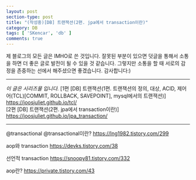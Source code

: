 ```yaml
---
layout: post
section-type: post
title: "(작성중)[DB] 트랜잭션(2편. jpa에서 transaction이란)"
category: DB
tags: [ 'SKencar', 'db' ]
comments: true
---
```

제 블로그의 모든 글은 IMHO로 쓴 것입니다.
잘못된 부분이 있으면 덧글을 통해서 소통을 하면 더 좋은 글로 발전이 될 수 있을 것 같습니다.
그렇지만 소통을 할 때 서로의 감정을 존중하는 선에서 해주셨으면 좋겠습니다.
감사합니다:)


---


*이 글은 시리즈물 입니다.*
[1편 [DB] 트랜잭션(1편. 트랜잭션의 정의, 대상, ACID, 제어어(TCL)[COMMIT, ROLLBACK, SAVEPOINT], mysql에서의 트랜잭션)] https://joosjuliet.github.io/tcl/  
[2편 [DB] 트랜잭션(2편. jpa에서 transaction이란)] https://joosjuliet.github.io/jpa_transaction/  


---



@transactional
@transactional이란?
https://lng1982.tistory.com/299

aop와 transaction
https://devks.tistory.com/38

선언적 transaction
https://snoopy81.tistory.com/332


aop란?
https://private.tistory.com/43
